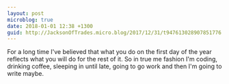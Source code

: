 ```yaml
---
layout: post
microblog: true
date: 2018-01-01 12:38 +1300
guid: http://JacksonOfTrades.micro.blog/2017/12/31/t947613028907851776.html
---
```

For a long time I've believed that what you do on the first day of the year reflects what you will do for the rest of it. So in true me fashion I'm coding, drinking coffee, sleeping in until late, going to go work and then I'm going to write maybe.

